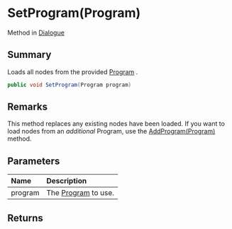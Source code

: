 # SetProgram(Program)

Method in [Dialogue](/api/csharp/yarn.dialogue.md)

## Summary


Loads all nodes from the provided  <a href="yarn.program.md">Program</a> .


```csharp
public void SetProgram(Program program)
```

## Remarks


This method replaces any existing nodes have been loaded. If
you want to load nodes from an _additional_ Program, use the
<a href="yarn.dialogue.addprogram.md">AddProgram(Program)</a>  method.


## Parameters

|Name|Description|
|:---|:---|
|program|The  <a href="yarn.program.md">Program</a>  to use.|

## Returns



